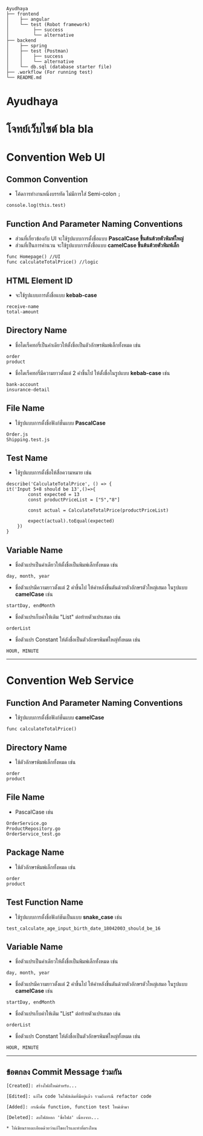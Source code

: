 ```tree
Ayudhaya
├── frontend
│    ├── angular
│    └── test (Robot framework)
│         ├── success
│         └── alternative
├── backend
│    ├── spring
│    ├── test (Postman)
│    │    ├── success
│    │    └── alternative
│    └── db.sql (database starter file)
├── .workflow (For running test)
└── README.md

```

# Ayudhaya

# โจทย์เว็บไซต์ bla bla

# Convention Web UI

## Common Convention

- โค้ดการทำงานหนึ่งบรรทัด ไม่มีการใส่ Semi-colon `;`

```
console.log(this.test)
```

## Function And Parameter Naming Conventions

- ส่วนที่เกี่ยวข้องกับ UI จะใช้รูปแบบการตั้งชื่อแบบ **PascalCase ขึ้นต้นต้วยตัวพิมพ์ใหญ่**
- ส่วนที่เป็นการคำนวน จะใช้รูปแบบการตั้งชื่อแบบ **camelCase ขึ้นต้นต้วยตัวพิมพ์เล็ก**

```
func Homepage() //UI
func calculateTotalPrice() //logic
```

## HTML Element ID

- จะใช้รูปแบบการตั้งชื่อแบบ **kebab-case**

```
receive-name
total-amount
```

## Directory Name

- ชื่อไดเร็คทอรี่เป็นคำเดียวให้ตั้งชื่อเป็นตัวอักษรพิมพ์เล็กทั้งหมด เช่น

```
order
product
```

- ชื่อไดเร็คทอรี่มีความยาวตั้งแต่ 2 คำขึ้นไป ให้ตั้งชื่อในรูปแบบ **kebab-case** เช่น

```
bank-account
insurance-detail
```

## File Name

- ใช้รูปแบบการตั้งชื่อฟังก์ชั่นแบบ **PascalCase**

```
Order.js
Shipping.test.js
```

## Test Name

- ใช้รูปแบบการตั้งชื่อให้สื่อความหมาย เช่น

```
describe('CalculateTotalPrice', () => {
it('Input 5+8 should be 13',()=>{
        const expected = 13
        const productPriceList = ["5","8"]

        const actual = CalculateTotalPrice(productPriceList)

        expect(actual).toEqual(expected)
    })
}
```

## Variable Name

- ชื่อตัวแปรเป็นคำเดียวให้ตั้งชื่อเป็นพิมพ์เล็กทั้งหมด เช่น

```
day, month, year
```

- ชื่อตัวแปรมีความยาวตั้งแต่ 2 คำขึ้นไป ให้คำหลังขึ้นตันด้วยตัวอักษรตัวใหญ่เสมอ ในรูปแบบ **camelCase** เช่น

```
startDay, endMonth
```

- ชื่อตัวแปรเก็บค่าให้เติม "List" ต่อท้ายตัวแปรเสมอ เช่น

```
orderList
```

- ชื่อตัวแปร Constant ให้ตังชื่อเป็นตัวอักษรพิมพ์ใหญ่ทั้งหมด เช่น

```
HOUR, MINUTE
```

---

# Convention Web Service

## Function And Parameter Naming Conventions

- ใช้รูปแบบการตั้งชื่อฟังก์ชั่นแบบ **camelCase**

```
func calculateTotalPrice()
```

## Directory Name

- ใช้ตัวอักษรพิมพ์เล็กทั้งหมด เช่น

```
order
product
```

## File Name

- PascalCase เช่น

```
OrderService.go
ProductRepository.go
OrderService_test.go
```

## Package Name

- ใช้ตัวอักษรพิมพ์เล็กทั้งหมด เช่น

```
order
product
```

## Test Function Name

- ใช้รูปแบบการตั้งชื่อฟังก์ชันเป็นแบบ **snake_case** เช่น

```
test_calculate_age_input_birth_date_18042003_should_be_16
```

## Variable Name

- ชื่อตัวแปรเป็นคำเดียวให้ตั้งชื่อเป็นพิมพ์เล็กทั้งหมด เช่น

```
day, month, year
```

- ชื่อตัวแปรมีความยาวตั้งแต่ 2 คำขึ้นไป ให้คำหลังขึ้นตันด้วยตัวอักษรตัวใหญ่เสมอ ในรูปแบบ **camelCase** เช่น

```
startDay, endMonth
```

- ชื่อตัวแปรเก็บค่าให้เติม "List" ต่อท้ายตัวแปรเสมอ เช่น

```
orderList
```

- ชื่อตัวแปร Constant ให้ตังชื่อเป็นตัวอักษรพิมพ์ใหญ่ทั้งหมด เช่น

```
HOUR, MINUTE
```

---

## ข้อตกลง Commit Message ร่วมกัน

```
[Created]: สร้างไฟล์ใหม่สำหรับ...

[Edited]: แก้ไข code ในไฟล์เดิมที่มีอยู่แล้ว รวมถึงกรณี refactor code

[Added]: กรณีเพิ่ม function, function test ใหม่เข้ามา

[Deleted]: ลบไฟล์ออก 'ชื่อไฟล์' เนื่องจาก...

* ให้เขียนรายละเอียดด้วยว่าแก้ไขอะไรและทำที่ตรงไหน
```

<!-- ## How to run Acceptance test (API and UI)
### API test
1. ติดตั้ง newman
```
npm install -g newman
```
2. คำสั่งที่ใช้ run newman
```
newman run atdd/api/shopping_cart_success.json -e atdd/api/environment/local_environment.json -d atdd/api/data/shopping_cart_success.json
```
หรือใช้คำสั่งย่อ
```
make run_newman
```

### UI test
1. ติดตั้ง Robot framework
```
download Python2.7.xx (www.python.org)
```
2. ติดตั้ง PIP
```
sudo easy_install pip
```
3. ติดตั้ง Robot framework
```
pip install robotframework
```
4. ติดตั้ง selenium2library
```
pip install robotframework-selenium2library
```
5. ติดตั้ง chrome driver
```
brew install chromedriver
```
6. run robot framework
```
robot atdd/ui/shopping_cart_success.robot
```
หรือใช้คำสั่งย่อ
```
make run_robot
``` -->
